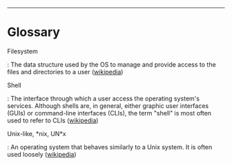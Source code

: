 ---

# Glossary

<a id="filesystem" class="glossary_entry">Filesystem</a>

: The data structure used by the OS to manage and provide access to the files and directories to a user ([wikipedia](https://en.wikipedia.org/wiki/File_system))

<a id="shell" class="glossary_entry">Shell</a>

: The interface through which a user access the operating system's services. Although shells are, in general, either graphic user interfaces (GUIs) or command-line interfaces (CLIs),  the term "shell" is most often used to refer to CLIs ([wikipedia](https://en.wikipedia.org/wiki/Shell_(computing)))

<a id="unix-like" class="glossary_entry">Unix-like, \*nix, UN\*x</a>

: An operating system that behaves similarly to a Unix system. It is often used loosely ([wikipedia](https://en.wikipedia.org/wiki/Unix-like))